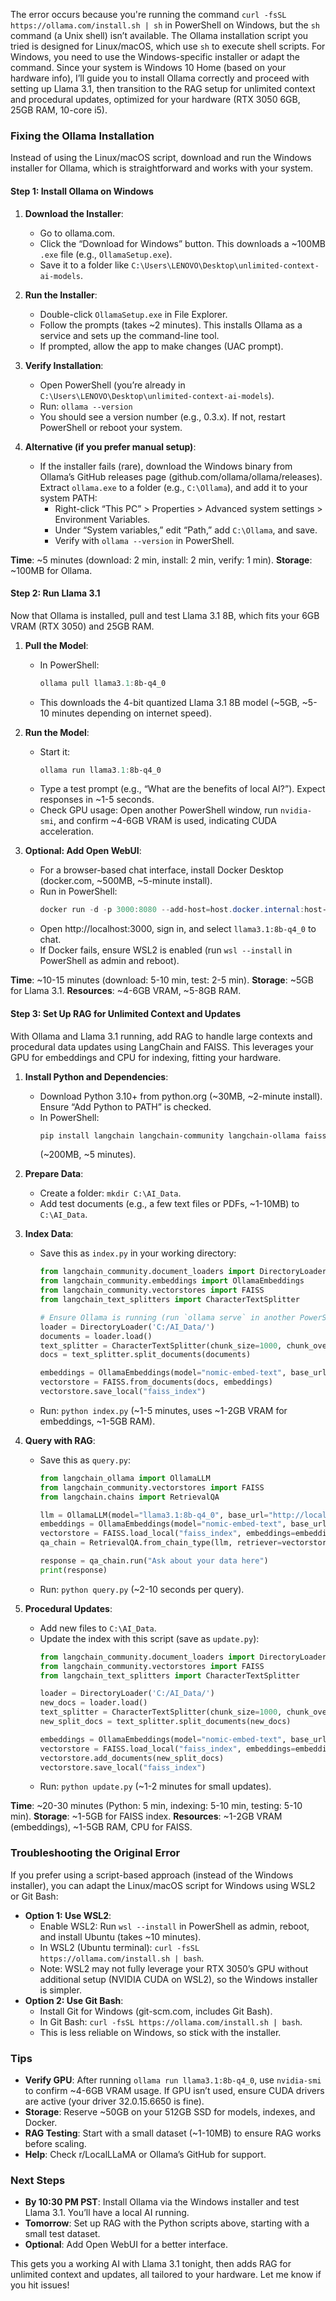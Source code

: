 The error occurs because you're running the command `curl -fsSL https://ollama.com/install.sh | sh` in PowerShell on Windows, but the `sh` command (a Unix shell) isn’t available. The Ollama installation script you tried is designed for Linux/macOS, which use `sh` to execute shell scripts. For Windows, you need to use the Windows-specific installer or adapt the command. Since your system is Windows 10 Home (based on your hardware info), I’ll guide you to install Ollama correctly and proceed with setting up Llama 3.1, then transition to the RAG setup for unlimited context and procedural updates, optimized for your hardware (RTX 3050 6GB, 25GB RAM, 10-core i5).

### Fixing the Ollama Installation
Instead of using the Linux/macOS script, download and run the Windows installer for Ollama, which is straightforward and works with your system.

#### Step 1: Install Ollama on Windows
1. **Download the Installer**:
   - Go to ollama.com.
   - Click the “Download for Windows” button. This downloads a ~100MB `.exe` file (e.g., `OllamaSetup.exe`).
   - Save it to a folder like `C:\Users\LENOVO\Desktop\unlimited-context-ai-models`.

2. **Run the Installer**:
   - Double-click `OllamaSetup.exe` in File Explorer.
   - Follow the prompts (takes ~2 minutes). This installs Ollama as a service and sets up the command-line tool.
   - If prompted, allow the app to make changes (UAC prompt).

3. **Verify Installation**:
   - Open PowerShell (you’re already in `C:\Users\LENOVO\Desktop\unlimited-context-ai-models`).
   - Run: `ollama --version`
   - You should see a version number (e.g., 0.3.x). If not, restart PowerShell or reboot your system.

4. **Alternative (if you prefer manual setup)**:
   - If the installer fails (rare), download the Windows binary from Ollama’s GitHub releases page (github.com/ollama/ollama/releases). Extract `ollama.exe` to a folder (e.g., `C:\Ollama`), and add it to your system PATH:
     - Right-click “This PC” > Properties > Advanced system settings > Environment Variables.
     - Under “System variables,” edit “Path,” add `C:\Ollama`, and save.
     - Verify with `ollama --version` in PowerShell.

**Time**: ~5 minutes (download: 2 min, install: 2 min, verify: 1 min).
**Storage**: ~100MB for Ollama.

#### Step 2: Run Llama 3.1
Now that Ollama is installed, pull and test Llama 3.1 8B, which fits your 6GB VRAM (RTX 3050) and 25GB RAM.

1. **Pull the Model**:
   - In PowerShell:
     ```powershell
     ollama pull llama3.1:8b-q4_0
     ```
   - This downloads the 4-bit quantized Llama 3.1 8B model (~5GB, ~5-10 minutes depending on internet speed).

2. **Run the Model**:
   - Start it:
     ```powershell
     ollama run llama3.1:8b-q4_0
     ```
   - Type a test prompt (e.g., “What are the benefits of local AI?”). Expect responses in ~1-5 seconds.
   - Check GPU usage: Open another PowerShell window, run `nvidia-smi`, and confirm ~4-6GB VRAM is used, indicating CUDA acceleration.

3. **Optional: Add Open WebUI**:
   - For a browser-based chat interface, install Docker Desktop (docker.com, ~500MB, ~5-minute install).
   - Run in PowerShell:
     ```powershell
     docker run -d -p 3000:8080 --add-host=host.docker.internal:host-gateway -v open-webui:/app/backend/data -e OLLAMA_API_BASE=http://host.docker.internal:11434 --name open-webui --restart always ghcr.io/open-webui/open-webui:main
     ```
   - Open http://localhost:3000, sign in, and select `llama3.1:8b-q4_0` to chat.
   - If Docker fails, ensure WSL2 is enabled (run `wsl --install` in PowerShell as admin and reboot).

**Time**: ~10-15 minutes (download: 5-10 min, test: 2-5 min).
**Storage**: ~5GB for Llama 3.1.
**Resources**: ~4-6GB VRAM, ~5-8GB RAM.

#### Step 3: Set Up RAG for Unlimited Context and Updates
With Ollama and Llama 3.1 running, add RAG to handle large contexts and procedural data updates using LangChain and FAISS. This leverages your GPU for embeddings and CPU for indexing, fitting your hardware.

1. **Install Python and Dependencies**:
   - Download Python 3.10+ from python.org (~30MB, ~2-minute install). Ensure “Add Python to PATH” is checked.
   - In PowerShell:
     ```powershell
     pip install langchain langchain-community langchain-ollama faiss-cpu
     ```
     (~200MB, ~5 minutes).

2. **Prepare Data**:
   - Create a folder: `mkdir C:\AI_Data`.
   - Add test documents (e.g., a few text files or PDFs, ~1-10MB) to `C:\AI_Data`.

3. **Index Data**:
   - Save this as `index.py` in your working directory:
     ```python
     from langchain_community.document_loaders import DirectoryLoader
     from langchain_community.embeddings import OllamaEmbeddings
     from langchain_community.vectorstores import FAISS
     from langchain_text_splitters import CharacterTextSplitter

     # Ensure Ollama is running (run `ollama serve` in another PowerShell if needed)
     loader = DirectoryLoader('C:/AI_Data/')
     documents = loader.load()
     text_splitter = CharacterTextSplitter(chunk_size=1000, chunk_overlap=0)
     docs = text_splitter.split_documents(documents)

     embeddings = OllamaEmbeddings(model="nomic-embed-text", base_url="http://localhost:11434")
     vectorstore = FAISS.from_documents(docs, embeddings)
     vectorstore.save_local("faiss_index")
     ```
   - Run: `python index.py` (~1-5 minutes, uses ~1-2GB VRAM for embeddings, ~1-5GB RAM).

4. **Query with RAG**:
   - Save this as `query.py`:
     ```python
     from langchain_ollama import OllamaLLM
     from langchain_community.vectorstores import FAISS
     from langchain.chains import RetrievalQA

     llm = OllamaLLM(model="llama3.1:8b-q4_0", base_url="http://localhost:11434")
     embeddings = OllamaEmbeddings(model="nomic-embed-text", base_url="http://localhost:11434")
     vectorstore = FAISS.load_local("faiss_index", embeddings=embeddings, allow_dangerous_deserialization=True)
     qa_chain = RetrievalQA.from_chain_type(llm, retriever=vectorstore.as_retriever())

     response = qa_chain.run("Ask about your data here")
     print(response)
     ```
   - Run: `python query.py` (~2-10 seconds per query).

5. **Procedural Updates**:
   - Add new files to `C:\AI_Data`.
   - Update the index with this script (save as `update.py`):
     ```python
     from langchain_community.document_loaders import DirectoryLoader
     from langchain_community.vectorstores import FAISS
     from langchain_text_splitters import CharacterTextSplitter

     loader = DirectoryLoader('C:/AI_Data/')
     new_docs = loader.load()
     text_splitter = CharacterTextSplitter(chunk_size=1000, chunk_overlap=0)
     new_split_docs = text_splitter.split_documents(new_docs)

     embeddings = OllamaEmbeddings(model="nomic-embed-text", base_url="http://localhost:11434")
     vectorstore = FAISS.load_local("faiss_index", embeddings=embeddings, allow_dangerous_deserialization=True)
     vectorstore.add_documents(new_split_docs)
     vectorstore.save_local("faiss_index")
     ```
   - Run: `python update.py` (~1-2 minutes for small updates).

**Time**: ~20-30 minutes (Python: 5 min, indexing: 5-10 min, testing: 5-10 min).
**Storage**: ~1-5GB for FAISS index.
**Resources**: ~1-2GB VRAM (embeddings), ~1-5GB RAM, CPU for FAISS.

### Troubleshooting the Original Error
If you prefer using a script-based approach (instead of the Windows installer), you can adapt the Linux/macOS script for Windows using WSL2 or Git Bash:
- **Option 1: Use WSL2**:
  - Enable WSL2: Run `wsl --install` in PowerShell as admin, reboot, and install Ubuntu (takes ~10 minutes).
  - In WSL2 (Ubuntu terminal): `curl -fsSL https://ollama.com/install.sh | bash`.
  - Note: WSL2 may not fully leverage your RTX 3050’s GPU without additional setup (NVIDIA CUDA on WSL2), so the Windows installer is simpler.
- **Option 2: Use Git Bash**:
  - Install Git for Windows (git-scm.com, includes Git Bash).
  - In Git Bash: `curl -fsSL https://ollama.com/install.sh | bash`.
  - This is less reliable on Windows, so stick with the installer.

### Tips
- **Verify GPU**: After running `ollama run llama3.1:8b-q4_0`, use `nvidia-smi` to confirm ~4-6GB VRAM usage. If GPU isn’t used, ensure CUDA drivers are active (your driver 32.0.15.6650 is fine).
- **Storage**: Reserve ~50GB on your 512GB SSD for models, indexes, and Docker.
- **RAG Testing**: Start with a small dataset (~1-10MB) to ensure RAG works before scaling.
- **Help**: Check r/LocalLLaMA or Ollama’s GitHub for support.

### Next Steps
- **By 10:30 PM PST**: Install Ollama via the Windows installer and test Llama 3.1. You’ll have a local AI running.
- **Tomorrow**: Set up RAG with the Python scripts above, starting with a small test dataset.
- **Optional**: Add Open WebUI for a better interface.

This gets you a working AI with Llama 3.1 tonight, then adds RAG for unlimited context and updates, all tailored to your hardware. Let me know if you hit issues!